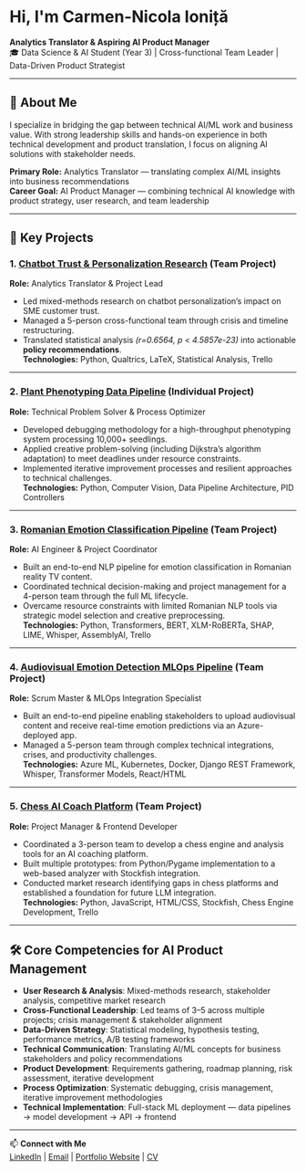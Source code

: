 # Hi, I'm Carmen-Nicola Ioniță  

**Analytics Translator & Aspiring AI Product Manager**  
🎓 Data Science & AI Student (Year 3) | Cross-functional Team Leader | Data-Driven Product Strategist  

---

## 📌 About Me  
I specialize in bridging the gap between technical AI/ML work and business value. With strong leadership skills and hands-on experience in both technical development and product translation, I focus on aligning AI solutions with stakeholder needs.  

**Primary Role:** Analytics Translator — translating complex AI/ML insights into business recommendations  
**Career Goal:** AI Product Manager — combining technical AI knowledge with product strategy, user research, and team leadership  

---

## 🚀 Key Projects  

### 1. [Chatbot Trust & Personalization Research](https://github.com/BredaUniversityADSAI/2024-25a-fai2-adsai-NicolaIonita230632/tree/main) (Team Project)  
**Role:** Analytics Translator & Project Lead  
- Led mixed-methods research on chatbot personalization’s impact on SME customer trust.  
- Managed a 5-person cross-functional team through crisis and timeline restructuring.  
- Translated statistical analysis *(r=0.6564, p < 4.5857e-23)* into actionable **policy recommendations**.  
**Technologies:** Python, Qualtrics, LaTeX, Statistical Analysis, Trello  

---

### 2. [Plant Phenotyping Data Pipeline](https://github.com/BredaUniversityADSAI/2024-25b-fai2-adsai-NicolaIonita230632/tree/main) (Individual Project)  
**Role:** Technical Problem Solver & Process Optimizer  
- Developed debugging methodology for a high-throughput phenotyping system processing 10,000+ seedlings.  
- Applied creative problem-solving (including Dijkstra’s algorithm adaptation) to meet deadlines under resource constraints.  
- Implemented iterative improvement processes and resilient approaches to technical challenges.  
**Technologies:** Python, Computer Vision, Data Pipeline Architecture, PID Controllers  

---

### 3. [Romanian Emotion Classification Pipeline](https://github.com/BredaUniversityADSAI/2024-25c-fai2-adsai-NicolaIonita230632) (Team Project)  
**Role:** AI Engineer & Project Coordinator  
- Built an end-to-end NLP pipeline for emotion classification in Romanian reality TV content.  
- Coordinated technical decision-making and project management for a 4-person team through the full ML lifecycle.  
- Overcame resource constraints with limited Romanian NLP tools via strategic model selection and creative preprocessing.  
**Technologies:** Python, Transformers, BERT, XLM-RoBERTa, SHAP, LIME, Whisper, AssemblyAI, Trello  

---

### 4. [Audiovisual Emotion Detection MLOps Pipeline](https://github.com/BredaUniversityADSAI/2024-25d-fai2-adsai-NicolaIonita230632) (Team Project)  
**Role:** Scrum Master & MLOps Integration Specialist  
- Built an end-to-end pipeline enabling stakeholders to upload audiovisual content and receive real-time emotion predictions via an Azure-deployed app.  
- Managed a 5-person team through complex technical integrations, crises, and productivity challenges.  
**Technologies:** Azure ML, Kubernetes, Docker, Django REST Framework, Whisper, Transformer Models, React/HTML  

---

### 5. [Chess AI Coach Platform](https://github.com/LouieDaans232345/chess-platform) (Team Project)  
**Role:** Project Manager & Frontend Developer  
- Coordinated a 3-person team to develop a chess engine and analysis tools for an AI coaching platform.  
- Built multiple prototypes: from Python/Pygame implementation to a web-based analyzer with Stockfish integration.  
- Conducted market research identifying gaps in chess platforms and established a foundation for future LLM integration.  
**Technologies:** Python, JavaScript, HTML/CSS, Stockfish, Chess Engine Development, Trello  

---

## 🛠️ Core Competencies for AI Product Management  

- **User Research & Analysis**: Mixed-methods research, stakeholder analysis, competitive market research  
- **Cross-Functional Leadership**: Led teams of 3–5 across multiple projects; crisis management & stakeholder alignment  
- **Data-Driven Strategy**: Statistical modeling, hypothesis testing, performance metrics, A/B testing frameworks  
- **Technical Communication**: Translating AI/ML concepts for business stakeholders and policy recommendations  
- **Product Development**: Requirements gathering, roadmap planning, risk assessment, iterative development  
- **Process Optimization**: Systematic debugging, crisis management, iterative improvement methodologies  
- **Technical Implementation**: Full-stack ML deployment — data pipelines → model development → API → frontend  

---

📫 **Connect with Me**  
[LinkedIn](https://www.linkedin.com/in/carmen-nicola-ioni%C8%9B%C4%83-415b822a0/) | [Email](carmennikola@gmail.com) | [Portfolio Website](https://ionita-carmen-nicola-portofolio.lovable.app/) | [CV](https://europa.eu/europass/eportfolio/screen/share/e69e8081-2bb3-436b-b8bf-747cbf48791c?lang=en)
